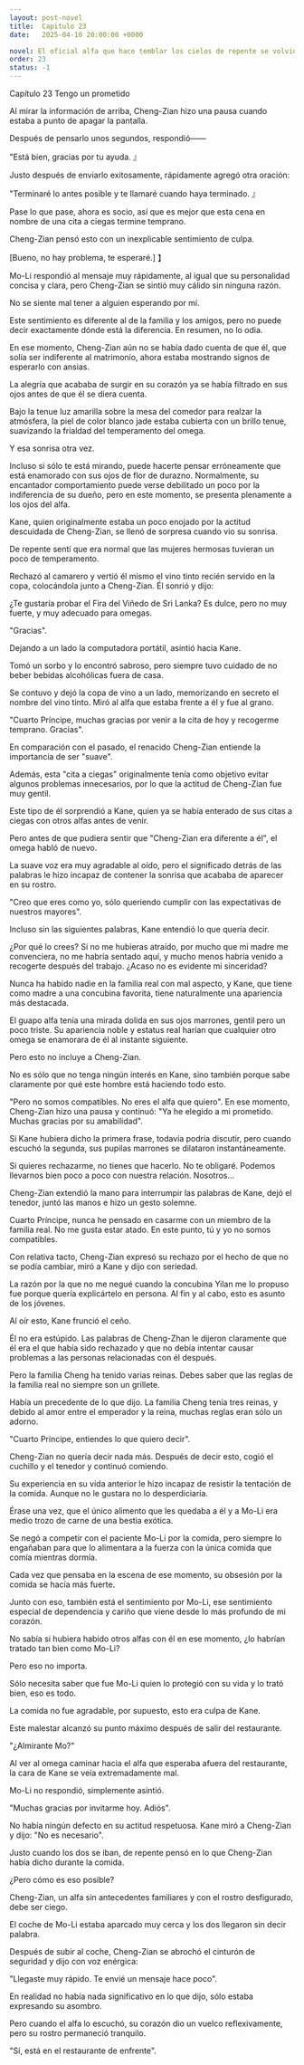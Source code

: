 ```yaml
---
layout: post-novel
title:  Capitulo 23
date:   2025-04-10 20:00:00 +0000

novel: El oficial alfa que hace temblar los cielos de repente se volvió dulce
order: 23
status: -1
---
```


Capítulo 23 Tengo un prometido

Al mirar la información de arriba, Cheng-Zian hizo una pausa cuando estaba a punto de apagar la pantalla.

Después de pensarlo unos segundos, respondió——

"Está bien, gracias por tu ayuda. 』

Justo después de enviarlo exitosamente, rápidamente agregó otra oración:

"Terminaré lo antes posible y te llamaré cuando haya terminado. 』

Pase lo que pase, ahora es socio, así que es mejor que esta cena en nombre de una cita a ciegas termine temprano.

Cheng-Zian pensó esto con un inexplicable sentimiento de culpa.

[Bueno, no hay problema, te esperaré.] 】

Mo-Li respondió al mensaje muy rápidamente, al igual que su personalidad concisa y clara, pero Cheng-Zian se sintió muy cálido sin ninguna razón.

No se siente mal tener a alguien esperando por mí.

Este sentimiento es diferente al de la familia y los amigos, pero no puede decir exactamente dónde está la diferencia. En resumen, no lo odia.

En ese momento, Cheng-Zian aún no se había dado cuenta de que él, que solía ser indiferente al matrimonio, ahora estaba mostrando signos de esperarlo con ansias.

La alegría que acababa de surgir en su corazón ya se había filtrado en sus ojos antes de que él se diera cuenta.

Bajo la tenue luz amarilla sobre la mesa del comedor para realzar la atmósfera, la piel de color blanco jade estaba cubierta con un brillo tenue, suavizando la frialdad del temperamento del omega.

Y esa sonrisa otra vez.

Incluso si sólo te está mirando, puede hacerte pensar erróneamente que está enamorado con sus ojos de flor de durazno. Normalmente, su encantador comportamiento puede verse debilitado un poco por la indiferencia de su dueño, pero en este momento, se presenta plenamente a los ojos del alfa.

Kane, quien originalmente estaba un poco enojado por la actitud descuidada de Cheng-Zian, se llenó de sorpresa cuando vio su sonrisa.

De repente sentí que era normal que las mujeres hermosas tuvieran un poco de temperamento.

Rechazó al camarero y vertió él mismo el vino tinto recién servido en la copa, colocándola junto a Cheng-Zian. Él sonrió y dijo:

¿Te gustaría probar el Fira del Viñedo de Sri Lanka? Es dulce, pero no muy fuerte, y muy adecuado para omegas.

"Gracias".

Dejando a un lado la computadora portátil, asintió hacia Kane.

Tomó un sorbo y lo encontró sabroso, pero siempre tuvo cuidado de no beber bebidas alcohólicas fuera de casa.

Se contuvo y dejó la copa de vino a un lado, memorizando en secreto el nombre del vino tinto. Miró al alfa que estaba frente a él y fue al grano.

"Cuarto Príncipe, muchas gracias por venir a la cita de hoy y recogerme temprano. Gracias".

En comparación con el pasado, el renacido Cheng-Zian entiende la importancia de ser "suave".

Además, esta "cita a ciegas" originalmente tenía como objetivo evitar algunos problemas innecesarios, por lo que la actitud de Cheng-Zian fue muy gentil.

Este tipo de él sorprendió a Kane, quien ya se había enterado de sus citas a ciegas con otros alfas antes de venir.

Pero antes de que pudiera sentir que "Cheng-Zian era diferente a él", el omega habló de nuevo.

La suave voz era muy agradable al oído, pero el significado detrás de las palabras le hizo incapaz de contener la sonrisa que acababa de aparecer en su rostro.

"Creo que eres como yo, sólo queriendo cumplir con las expectativas de nuestros mayores".

Incluso sin las siguientes palabras, Kane entendió lo que quería decir.

¿Por qué lo crees? Si no me hubieras atraído, por mucho que mi madre me convenciera, no me habría sentado aquí, y mucho menos habría venido a recogerte después del trabajo. ¿Acaso no es evidente mi sinceridad?

Nunca ha habido nadie en la familia real con mal aspecto, y Kane, que tiene como madre a una concubina favorita, tiene naturalmente una apariencia más destacada.

El guapo alfa tenía una mirada dolida en sus ojos marrones, gentil pero un poco triste. Su apariencia noble y estatus real harían que cualquier otro omega se enamorara de él al instante siguiente.

Pero esto no incluye a Cheng-Zian.

No es sólo que no tenga ningún interés en Kane, sino también porque sabe claramente por qué este hombre está haciendo todo esto.

"Pero no somos compatibles. No eres el alfa que quiero". En ese momento, Cheng-Zian hizo una pausa y continuó: "Ya he elegido a mi prometido. Muchas gracias por su amabilidad".

Si Kane hubiera dicho la primera frase, todavía podría discutir, pero cuando escuchó la segunda, sus pupilas marrones se dilataron instantáneamente.

Si quieres rechazarme, no tienes que hacerlo. No te obligaré. Podemos llevarnos bien poco a poco con nuestra relación. Nosotros...

Cheng-Zian extendió la mano para interrumpir las palabras de Kane, dejó el tenedor, juntó las manos e hizo un gesto solemne.

Cuarto Príncipe, nunca he pensado en casarme con un miembro de la familia real. No me gusta estar atado. En este punto, tú y yo no somos compatibles.

Con relativa tacto, Cheng-Zian expresó su rechazo por el hecho de que no se podía cambiar, miró a Kane y dijo con seriedad.

La razón por la que no me negué cuando la concubina Yilan me lo propuso fue porque quería explicártelo en persona. Al fin y al cabo, esto es asunto de los jóvenes.

Al oír esto, Kane frunció el ceño.

Él no era estúpido. Las palabras de Cheng-Zhan le dijeron claramente que él era el que había sido rechazado y que no debía intentar causar problemas a las personas relacionadas con él después.

Pero la familia Cheng ha tenido varias reinas. Debes saber que las reglas de la familia real no siempre son un grillete.

Había un precedente de lo que dijo. La familia Cheng tenía tres reinas, y debido al amor entre el emperador y la reina, muchas reglas eran sólo un adorno.

"Cuarto Príncipe, entiendes lo que quiero decir".

Cheng-Zian no quería decir nada más. Después de decir esto, cogió el cuchillo y el tenedor y continuó comiendo.

Su experiencia en su vida anterior le hizo incapaz de resistir la tentación de la comida. Aunque no le gustara no lo desperdiciaría.

Érase una vez, que el único alimento que les quedaba a él y a Mo-Li era medio trozo de carne de una bestia exótica.

Se negó a competir con el paciente Mo-Li por la comida, pero siempre lo engañaban para que lo alimentara a la fuerza con la única comida que comía mientras dormía.

Cada vez que pensaba en la escena de ese momento, su obsesión por la comida se hacía más fuerte.

Junto con eso, también está el sentimiento por Mo-Li, ese sentimiento especial de dependencia y cariño que viene desde lo más profundo de mi corazón.

No sabía si hubiera habido otros alfas con él en ese momento, ¿lo habrían tratado tan bien como Mo-Li?

Pero eso no importa.

Sólo necesita saber que fue Mo-Li quien lo protegió con su vida y lo trató bien, eso es todo.

La comida no fue agradable, por supuesto, esto era culpa de Kane.

Este malestar alcanzó su punto máximo después de salir del restaurante.

"¿Almirante Mo?"

Al ver al omega caminar hacia el alfa que esperaba afuera del restaurante, la cara de Kane se veía extremadamente mal.

Mo-Li no respondió, simplemente asintió.

"Muchas gracias por invitarme hoy. Adiós".

No había ningún defecto en su actitud respetuosa. Kane miró a Cheng-Zian y dijo: "No es necesario".

Justo cuando los dos se iban, de repente pensó en lo que Cheng-Zian había dicho durante la comida.

¿Pero cómo es eso posible?

Cheng-Zian, un alfa sin antecedentes familiares y con el rostro desfigurado, debe ser ciego.

El coche de Mo-Li estaba aparcado muy cerca y los dos llegaron sin decir palabra.

Después de subir al coche, Cheng-Zian se abrochó el cinturón de seguridad y dijo con voz enérgica:

"Llegaste muy rápido. Te envié un mensaje hace poco".

En realidad no había nada significativo en lo que dijo, sólo estaba expresando su asombro.

Pero cuando el alfa lo escuchó, su corazón dio un vuelco reflexivamente, pero su rostro permaneció tranquilo.

"Sí, está en el restaurante de enfrente".





